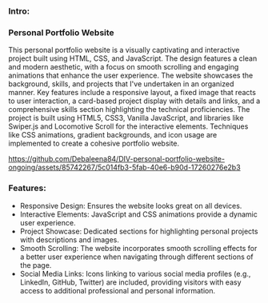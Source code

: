 <h3>Intro:</h3>
<h3>Personal Portfolio Website</h3>
<p>This personal portfolio website is a visually captivating and interactive project built using HTML, CSS, and JavaScript. The design features a clean and modern aesthetic, with a focus on smooth scrolling and engaging animations that enhance the user experience. The website showcases the background, skills, and projects that I've undertaken in an organized manner. Key features include a responsive layout, a fixed image that reacts to user interaction, a card-based project display with details and links, and a comprehensive skills section highlighting the technical proficiencies. The project is built using HTML5, CSS3, Vanilla JavaScript, and libraries like Swiper.js and Locomotive Scroll for the interactive elements. Techniques like CSS animations, gradient backgrounds, and icon usage are implemented to create a cohesive portfolio website.</p>



https://github.com/Debaleena84/DIV-personal-portfolio-website-ongoing/assets/85742267/5c014fb3-5fab-40e6-b90d-17260276e2b3



<h3>Features:</h3>
<ul>
  <li>Responsive Design: Ensures the website looks great on all devices.</li>
  <li>Interactive Elements: JavaScript and CSS animations provide a dynamic user experience.</li>
  <li>Project Showcase: Dedicated sections for highlighting personal projects with descriptions and images.</li>
  <li>Smooth Scrolling: The website incorporates smooth scrolling effects for a better user experience when navigating through different sections of the page.</li>
  <li>Social Media Links: Icons linking to various social media profiles (e.g., LinkedIn, GitHub, Twitter) are included, providing visitors with easy access to additional professional and personal information.</li>
</ul>
